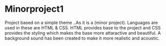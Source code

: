 # Minorproject1
Project based on a simple theme ..As it is a (minor project).
Languages are used in these are HTML & CSS.
HTML provides base to the project and CSS provides the styling which makes the base more attaractive and beautiful.
A background sound has been created to make it more realistic and acoustic.

